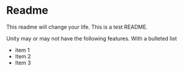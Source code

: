 # Readme
This readme will change your life. 
This is a test README.

Unity may or may not have the following features.
With a bulleted list

- item 1
- Item 2
- Item 3